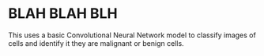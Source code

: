 # BLAH BLAH BLH
This uses a basic Convolutional Neural Network model to classify images of cells and identify it they are malignant or benign cells.
